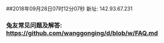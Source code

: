 ##2018年09月28日07时12分07秒 新址: 142.93.67.231
### 兔友常见问题及解答: https://github.com/wanggonging/d/blob/w/FAQ.md
